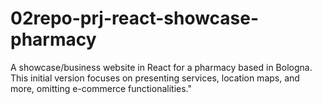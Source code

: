 # 02repo-prj-react-showcase-pharmacy
 A showcase/business website in React for a pharmacy based in Bologna. This initial version focuses on presenting services, location maps, and more, omitting e-commerce functionalities."
